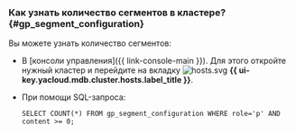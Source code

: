 ### Как узнать количество сегментов в кластере? {#gp_segment_configuration}

Вы можете узнать количество сегментов:

* В [консоли управления]({{ link-console-main }}). Для этого откройте нужный кластер и перейдите на вкладку ![hosts.svg](../../../../_assets/console-icons/cube.svg) **{{ ui-key.yacloud.mdb.cluster.hosts.label_title }}**.

* При помощи SQL-запроса:

  ```pgsql
  SELECT COUNT(*) FROM gp_segment_configuration WHERE role='p' AND content >= 0;
  ```